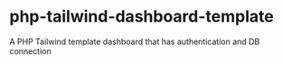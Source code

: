 # php-tailwind-dashboard-template
A PHP Tailwind template dashboard that has authentication and DB connection
